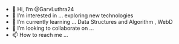 - 👋 Hi, I’m @GarvLuthra24
- 👀 I’m interested in ... exploring new technologies
- 🌱 I’m currently learning ... Data Structures and Algorithm , WebD
- 💞️ I’m looking to collaborate on ...
- 📫 How to reach me ...

<!---
GarvLuthra24/GarvLuthra24 is a ✨ special ✨ repository because its `README.md` (this file) appears on your GitHub profile.
You can click the Preview link to take a look at your changes.
--->
